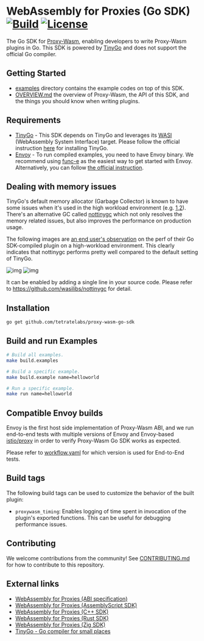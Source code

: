 # WebAssembly for Proxies (Go SDK) [![Build](https://github.com/tetratelabs/proxy-wasm-go-sdk/workflows/Test/badge.svg)](https://github.com/tetratelabs/proxy-wasm-go-sdk/actions) [![License](https://img.shields.io/badge/license-Apache%202.0-blue.svg)](LICENSE)

The Go SDK for
 [Proxy-Wasm](https://github.com/proxy-wasm/spec), enabling developers to write Proxy-Wasm plugins in Go. 
This SDK is powered by [TinyGo](https://tinygo.org/) and does not support the official Go compiler.

## Getting Started

- [examples](examples) directory contains the example codes on top of this SDK.
- [OVERVIEW.md](doc/OVERVIEW.md) the overview of Proxy-Wasm, the API of this SDK, and the things you should know when writing plugins.

## Requirements

- [TinyGo](https://tinygo.org/) - This SDK depends on TinyGo and leverages its [WASI](https://github.com/WebAssembly/WASI) (WebAssembly System Interface) target. Please follow the official instruction [here](https://tinygo.org/getting-started/) for installing TinyGo.
- [Envoy](https://www.envoyproxy.io) - To run compiled examples, you need to have Envoy binary. We recommend using [func-e](https://func-e.io) as the easiest way to get started with Envoy. Alternatively, you can follow [the official instruction](https://www.envoyproxy.io/docs/envoy/latest/start/install).


## Dealing with memory issues

TinyGo's default memory allocator (Garbage Collector) is known to have some issues when it's used in the high workload environment (e.g. [1](https://github.com/tetratelabs/proxy-wasm-go-sdk/issues/349),[2](https://github.com/tetratelabs/proxy-wasm-go-sdk/issues/375)).
There's an alternative GC called [nottinygc](https://github.com/wasilibs/nottinygc) which not only resolves the memory related issues, but
also improves the performance on production usage.

The following images are [an end user's observation](https://envoyproxy.slack.com/archives/CM2CQ4XJ5/p1682627227131899?thread_ts=1676594315.815989&cid=CM2CQ4XJ5) 
on the perf of their Go SDK-compiled plugin on a high-workload environment.
This clearly indicates that nottinygc performs pretty well compared to the default setting of TinyGo.

![img](https://user-images.githubusercontent.com/13513977/235026482-ff8dcc3b-a7dc-444d-a1af-8137c64e1d53.png)
![img](https://user-images.githubusercontent.com/13513977/235026493-97122fe3-9de0-4417-93a0-dd3a32bebce7.png)

It can be enabled by adding a single line in your source code. Please refer to https://github.com/wasilibs/nottinygc for detail.

## Installation

```
go get github.com/tetratelabs/proxy-wasm-go-sdk
```

## Build and run Examples

```bash
# Build all examples.
make build.examples

# Build a specific example.
make build.example name=helloworld

# Run a specific example.
make run name=helloworld
```

## Compatible Envoy builds

Envoy is the first host side implementation of Proxy-Wasm ABI, 
and we run end-to-end tests with multiple versions of Envoy and Envoy-based [istio/proxy](https://github.com/istio/proxy) in order to verify Proxy-Wasm Go SDK works as expected.

Please refer to [workflow.yaml](.github/workflows/workflow.yaml) for which version is used for End-to-End tests.

## Build tags

The following build tags can be used to customize the behavior of the built plugin:

- `proxywasm_timing`: Enables logging of time spent in invocation of the plugin's exported functions. This can be useful for debugging performance issues.

## Contributing

We welcome contributions from the community! See [CONTRIBUTING.md](doc/CONTRIBUTING.md) for how to contribute to this repository.

## External links

- [WebAssembly for Proxies (ABI specification)](https://github.com/proxy-wasm/spec)
- [WebAssembly for Proxies (AssemblyScript SDK)](https://github.com/solo-io/proxy-runtime)
- [WebAssembly for Proxies (C++ SDK)](https://github.com/proxy-wasm/proxy-wasm-cpp-sdk)
- [WebAssembly for Proxies (Rust SDK)](https://github.com/proxy-wasm/proxy-wasm-rust-sdk)
- [WebAssembly for Proxies (Zig SDK)](https://github.com/mathetake/proxy-wasm-zig-sdk)
- [TinyGo - Go compiler for small places](https://tinygo.org/)
